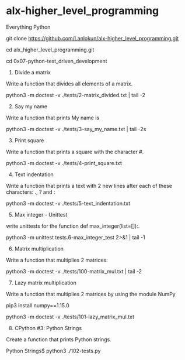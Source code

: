 # alx-higher_level_programming
Everything Python

git clone https://github.com/Lanlokun/alx-higher_level_programming.git

cd alx_higher_level_programming.git

cd 0x07-python-test_driven_development

1. Divide a matrix

Write a function that divides all elements of a matrix.

python3 -m doctest -v ./tests/2-matrix_divided.txt | tail -2

2. Say my name

Write a function that prints My name is <first name> <last name>

python3 -m doctest -v ./tests/3-say_my_name.txt | tail -2s

3. Print square

Write a function that prints a square with the character #.

python3 -m doctest -v ./tests/4-print_square.txt

4. Text indentation

Write a function that prints a text with 2 new lines after each of these characters: ., ? and :

python3 -m doctest -v ./tests/5-text_indentation.txt


5. Max integer - Unittest

 write unittests for the function def max_integer(list=[]):.

 python3 -m unittest tests.6-max_integer_test 2>&1 | tail -1


6. Matrix multiplication

Write a function that multiplies 2 matrices:

python3 -m doctest -v ./tests/100-matrix_mul.txt | tail -2

7. Lazy matrix multiplication

Write a function that multiplies 2 matrices by using the module NumPy

pip3 install numpy==1.15.0

python3 -m doctest -v ./tests/101-lazy_matrix_mul.txt 

8. CPython #3: Python Strings

Create a function that prints Python strings.

Python Strings$ python3 ./102-tests.py